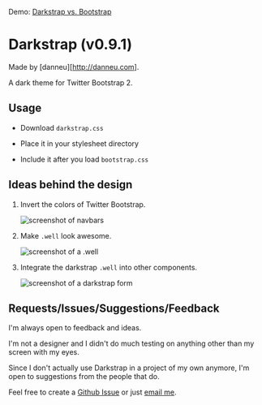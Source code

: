 Demo: [Darkstrap vs. Bootstrap][demo]

# Darkstrap (v0.9.1)

Made by [danneu][http://danneu.com].

A dark theme for Twitter Bootstrap 2.
    
## Usage

* Download `darkstrap.css`
* Place it in your stylesheet directory
* Include it after you load `bootstrap.css`

    <head>
      <link href='stylesheets/bootstrap.css' rel='stylesheet' />
      <link href='stylesheets/darkstrap.css' rel='stylesheet' />
    </head>
    
## Ideas behind the design

1. Invert the colors of Twitter Bootstrap. 

    ![screenshot of navbars](https://a248.e.akamai.net/camo.github.com/28120f289ca3138327e2900bbb5cbe9a1cbe08f9/687474703a2f2f646c2e64726f70626f782e636f6d2f752f35313833363538332f53637265656e73686f74732f61702e706e67)
    
2. Make `.well` look awesome.
  
    ![screenshot of a .well](http://dl.dropbox.com/u/51836583/Screenshots/bf.png)

3. Integrate the darkstrap `.well` into other components.

    ![screenshot of a darkstrap form](http://dl.dropbox.com/u/51836583/Screenshots/bg.png)

## Requests/Issues/Suggestions/Feedback

I'm always open to feedback and ideas.

I'm not a designer and I didn't do much testing on anything other than my screen with my eyes.

Since I don't actually use Darkstrap in a project of my own anymore, I'm open to suggestions from the people that do.

Feel free to create a [Github Issue](https://github.com/danneu/darkstrap/issues) or just [email me](mailto:danrodneu@gmail.com).

[demo]: http://danneu.com/bag/darkstrap/darkstrap.html
